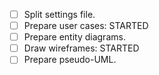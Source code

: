 - [ ] Split settings file.
- [ ] Prepare user cases: STARTED
- [ ] Prepare entity diagrams.
- [ ] Draw wireframes: STARTED
- [ ] Prepare pseudo-UML.